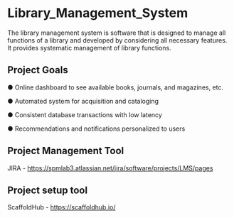# Library_Management_System
The library management system is software that is designed to manage all functions of a library and developed by considering all necessary features. It provides systematic management of library functions.

## Project Goals

● Online dashboard to see available books, journals, and magazines, etc.

● Automated system for acquisition and cataloging

● Consistent database transactions with low latency

● Recommendations and notifications personalized to users

## Project Management Tool 

JIRA - https://spmlab3.atlassian.net/jira/software/projects/LMS/pages

## Project setup tool

ScaffoldHub - https://scaffoldhub.io/
